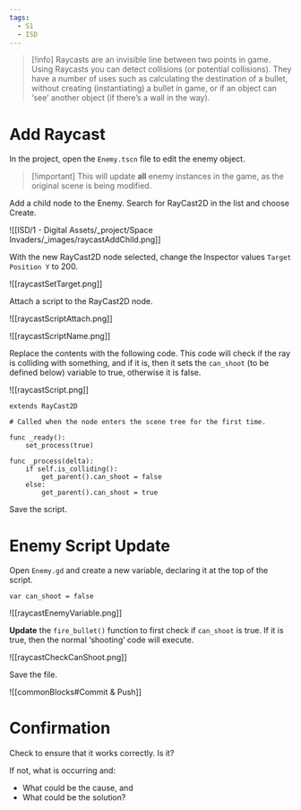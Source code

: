 ```yaml
---
tags:
  - S1
  - ISD
---
```



> [!info] Raycasts are an invisible line between two points in game. Using Raycasts you can detect collisions (or potential collisions). They have a number of uses such as calculating the destination of a bullet, without creating (instantiating) a bullet in game, or if an object can ‘see’ another object (if there’s a wall in the way).

# Add Raycast

In the project, open the `Enemy.tscn` file to edit the enemy object. 

> [!important] This will update **all** enemy instances in the game, as the original scene is being modified.


Add a child node to the Enemy. Search for RayCast2D in the list and choose Create.

![[ISD/1 - Digital Assets/_project/Space Invaders/_images/raycastAddChild.png]]


With the new RayCast2D node selected, change the Inspector values `Target Position Y` to 200.

![[raycastSetTarget.png]]


Attach a script to the RayCast2D node.

  
![[raycastScriptAttach.png]]


  
![[raycastScriptName.png]]


Replace the contents with the following code. This code will check if the ray is colliding with something, and if it is, then it sets the `can_shoot` (to be defined below) variable to true, otherwise it is false.

![[raycastScript.png]]

```gdscript
extends RayCast2D

# Called when the node enters the scene tree for the first time.

func _ready():
	set_process(true)

func _process(delta):
	if self.is_colliding():
		get_parent().can_shoot = false
	else:
		get_parent().can_shoot = true
```

Save the script.

# Enemy Script Update


Open `Enemy.gd` and create a new variable, declaring it at the top of the script.

```gdscript
var can_shoot = false
```

  
![[raycastEnemyVariable.png]]


**Update** the `fire_bullet()` function to first check if `can_shoot` is true. If it is true, then the normal ‘shooting’ code will execute.
  
![[raycastCheckCanShoot.png]]

Save the file.

![[commonBlocks#Commit & Push]]


# Confirmation

Check to ensure that it works correctly. Is it?

If not, what is occurring and:
- What could be the cause, and
- What could be the solution?